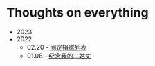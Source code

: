 # Thoughts on everything

- 2023
- 2022
  - 02.20 - [固定捐赠列表](2022/0220_donation_list.md)
  - 01.08 - [纪念我的二姑丈](2022/0108_in_memory_of_my_uncle.md)
